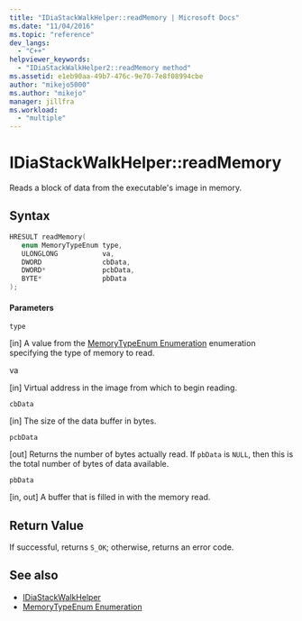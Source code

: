 ```yaml
---
title: "IDiaStackWalkHelper::readMemory | Microsoft Docs"
ms.date: "11/04/2016"
ms.topic: "reference"
dev_langs:
  - "C++"
helpviewer_keywords:
  - "IDiaStackWalkHelper2::readMemory method"
ms.assetid: e1eb90aa-49b7-476c-9e70-7e8f08994cbe
author: "mikejo5000"
ms.author: "mikejo"
manager: jillfra
ms.workload:
  - "multiple"
---
```

# IDiaStackWalkHelper::readMemory
Reads a block of data from the executable's image in memory.

## Syntax

```C++
HRESULT readMemory( 
   enum MemoryTypeEnum type,
   ULONGLONG           va,
   DWORD               cbData,
   DWORD*              pcbData,
   BYTE*               pbData
);
```

#### Parameters
 `type`

[in] A value from the [MemoryTypeEnum Enumeration](../../debugger/debug-interface-access/memorytypeenum.md) enumeration specifying the type of memory to read.

 va

[in] Virtual address in the image from which to begin reading.

 `cbData`

[in] The size of the data buffer in bytes.

 `pcbData`

[out] Returns the number of bytes actually read. If `pbData` is `NULL`, then this is the total number of bytes of data available.

 `pbData`

[in, out] A buffer that is filled in with the memory read.

## Return Value
 If successful, returns `S_OK`; otherwise, returns an error code.

## See also
- [IDiaStackWalkHelper](../../debugger/debug-interface-access/idiastackwalkhelper.md)
- [MemoryTypeEnum Enumeration](../../debugger/debug-interface-access/memorytypeenum.md)